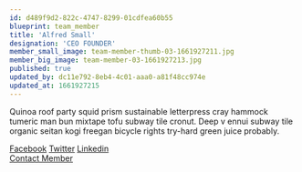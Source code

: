 ```yaml
---
id: d489f9d2-822c-4747-8299-01cdfea60b55
blueprint: team_member
title: 'Alfred Small'
designation: 'CEO FOUNDER'
member_small_image: team-member-thumb-03-1661927211.jpg
member_big_image: team-member-03-1661927213.jpg
published: true
updated_by: dc11e792-8eb4-4c01-aaa0-a81f48cc974e
updated_at: 1661927215
---
```

<p>Quinoa roof party squid prism sustainable letterpress cray hammock tumeric man bun mixtape tofu subway tile cronut. Deep v ennui subway tile organic seitan kogi freegan bicycle rights try-hard green juice probably.</p>
                          <span><a href="#">Facebook</a></span>
                          <span><a href="#">Twitter</a></span>
                          <span class="last-span"><a href="#">Linkedin</a></span>
                          <div class="text-button">
                            <a href="contact-us.html">Contact Member</a>
                          </div>